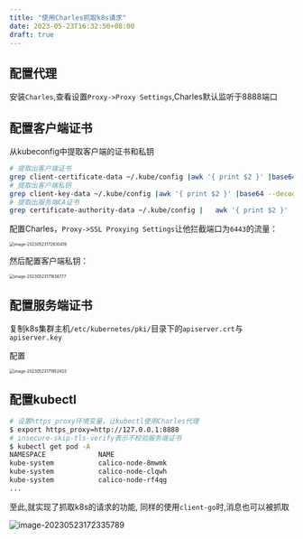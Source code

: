 ```yaml
---
title: "使用Charles抓取k8s请求"
date: 2023-05-23T16:32:50+08:00
draft: true
---
```


## 配置代理

安装`Charles`,查看设置`Proxy->Proxy Settings`,Charles默认监听于8888端口



## 配置客户端证书

从kubeconfig中提取客户端的证书和私钥

```bash
# 提取出客户端证书
grep client-certificate-data ~/.kube/config |awk '{ print $2 }' |base64 --decode > client-cert.pem
# 提取出客户端私钥
grep client-key-data ~/.kube/config |awk '{ print $2 }' |base64 --decode > client-key.pem
# 提取出服务端CA证书
grep certificate-authority-data ~/.kube/config |   awk '{ print $2 }' |   base64 --decode > cluster-ca-cert.pem
```

配置Charles，`Proxy->SSL Proxying Settings`让他拦截端口为`6443`的流量：

<img src="http://inksnw.asuscomm.com:3001/blog/使用Charles抓取k8s请求_b8c69aac5fddbb8c2d0ecc23c47d32bf.png" alt="image-20230523172630419" style="zoom:50%;" />

然后配置客户端私钥：

<img src="http://inksnw.asuscomm.com:3001/blog/使用Charles抓取k8s请求_950c76b038342426129a372040e59f01.png" alt="image-20230523171636777" style="zoom:50%;" />



## 配置服务端证书

复制k8s集群主机`/etc/kubernetes/pki/`目录下的`apiserver.crt`与`apiserver.key`

配置

<img src="http://inksnw.asuscomm.com:3001/blog/使用Charles抓取k8s请求_742ae7fa188feb655d5b21b7489e05f9.png" alt="image-20230523171952403" style="zoom:50%;" />

## 配置kubectl

```bash
# 设置https_proxy环境变量，让kubectl使用Charles代理
$ export https_proxy=http://127.0.0.1:8888
# insecure-skip-tls-verify表示不校验服务端证书
$ kubectl get pod -A
NAMESPACE             NAME                                                   READY   STATUS    RESTARTS      AGE
kube-system           calico-node-8mwmk                                      1/1     Running   1 (8h ago)    19h
kube-system           calico-node-clqwh                                      1/1     Running   1 (8h ago)    19h
kube-system           calico-node-rf4qg                                      1/1     Running   1 (8h ago)    19h
...
```

至此,就实现了抓取k8s的请求的功能, 同样的使用`client-go`时,消息也可以被抓取

![image-20230523172335789](http://inksnw.asuscomm.com:3001/blog/使用Charles抓取k8s请求_d59557bce6f984ecba8943a3103977eb.png)
